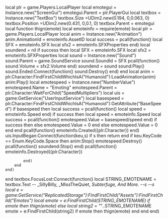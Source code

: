 local plr = game.Players.LocalPlayer
local emotegui = Instance.new("ScreenGui")
emotegui.Parent = plr.PlayerGui
local textbox = Instance.new("TextBox")
textbox.Size =UDim2.new(0.194, 0,0.063, 0)
textbox.Position =UDim2.new(0.431, 0,0.1, 0)
textbox.Parent = emotegui
local function thign(emote)
	local emoteinfo = require(emote)
	local plr = game.Players.LocalPlayer
	local anim = Instance.new("Animation")
	anim.AnimationId = emoteinfo.AssetID 
	local success = pcall(function()
		local SFX = emoteinfo.SFX 
		local sfx2 = emoteinfo.SFXProperties 
	end)
	local soundend = nil
	if success then
		local SFX = emoteinfo.SFX 
		local sfx2 = emoteinfo.SFXProperties 
		local sound = Instance.new("Sound")
		sound.Parent = game.SoundService
		sound.SoundId = SFX
		pcall(function()
			sound.Volume = sfx2.Volume
		end)
		soundend = sound
		sound:Play()
		sound.Ended:Connect(function()
			sound:Destroy()
		end)
	end
	local anim = plr.Character:FindFirstChildWhichIsA("Humanoid"):LoadAnimation(anim)
	anim:Play()
	local emotespeed = Instance.new("NumberValue")
	emotespeed.Name = "Emoting"
	emotespeed.Parent = plr.Character:WaitForChild("SpeedMultipliers")
	local uis = game:GetService("UserInputService")
	local basespeed = plr.Character:FindFirstChildWhichIsA("Humanoid"):GetAttribute("BaseSpeed")
	if basespeed then
		local success = pcall(function()
			local speed = emoteinfo.Speed
		end)
		if success then
			local speed = emoteinfo.Speed
			local success = pcall(function()
				emotespeed.Value = basespeed/speed
			end)
			if success then
			else
				emotespeed.Value = 0
			end
		else
			emotespeed.Value = 0
		end
	end
	pcall(function()
		emoteinfo.Created({plr.Character})
	end)
	uis.InputBegan:Connect(function(keu,s)
		if s then return end
		if keu.KeyCode == Enum.KeyCode.Space then
			anim:Stop()
			emotespeed:Destroy()
			pcall(function()
				soundend:Stop()
			end)
			pcall(function()
				emoteinfo.Destroyed({plr.Character})

			end)
		end
	end)

end
textbox.FocusLost:Connect(function()
local STRING_EMOTENAME = textbox.Text
-- _SillyBilly, _MissTheQuiet, _Subterfuge, And More.
--s
--s
local e = game:GetService("ReplicatedStorage"):FindFirstChild("Assets"):FindFirstChild("Emotes")
local emote = e:FindFirstChild(STRING_EMOTENAME)
if emote then
		thign(emote)
else
local string2 = "_"..STRING_EMOTENAME
		emote = e:FindFirstChild(string2)
if  emote then
	thign(emote)
end
end
end)
